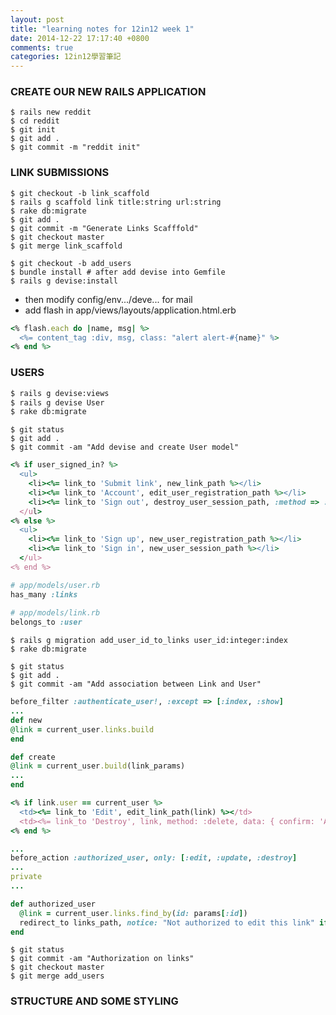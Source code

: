 ```yaml
---
layout: post
title: "learning notes for 12in12 week 1"
date: 2014-12-22 17:17:40 +0800
comments: true
categories: 12in12學習筆記
---
```


### CREATE OUR NEW RAILS APPLICATION
```
$ rails new reddit
$ cd reddit
$ git init
$ git add .
$ git commit -m "reddit init"
```
### LINK SUBMISSIONS
```
$ git checkout -b link_scaffold
$ rails g scaffold link title:string url:string
$ rake db:migrate
$ git add .
$ git commit -m "Generate Links Scafffold"
$ git checkout master
$ git merge link_scaffold
```
<!--more-->
```
$ git checkout -b add_users
$ bundle install # after add devise into Gemfile
$ rails g devise:install 
```

- then modify config/env.../deve... for mail
- add flash in app/views/layouts/application.html.erb

``` ruby app/views/layouts/application.html.erb
<% flash.each do |name, msg| %>
  <%= content_tag :div, msg, class: "alert alert-#{name}" %>
<% end %>
```

### USERS
``` bash add devise gem
$ rails g devise:views
$ rails g devise User
$ rake db:migrate
```
```
$ git status
$ git add .
$ git commit -am "Add devise and create User model"
```
``` ruby app/views/links/index.html.erb
<% if user_signed_in? %>
  <ul>
    <li><%= link_to 'Submit link', new_link_path %></li>
    <li><%= link_to 'Account', edit_user_registration_path %></li>
    <li><%= link_to 'Sign out', destroy_user_session_path, :method => :delete %></li>
  </ul>
<% else %>
  <ul>
    <li><%= link_to 'Sign up', new_user_registration_path %></li>
    <li><%= link_to 'Sign in', new_user_session_path %></li>
  </ul>
<% end %>
```
``` ruby app/models
# app/models/user.rb
has_many :links
  
# app/models/link.rb
belongs_to :user
```
```
$ rails g migration add_user_id_to_links user_id:integer:index
$ rake db:migrate
```
```
$ git status
$ git add .
$ git commit -am "Add association between Link and User"
```
``` ruby app/controllers/links_controller.rb
before_filter :authenticate_user!, :except => [:index, :show]
...
def new
@link = current_user.links.build
end

def create
@link = current_user.build(link_params)
...
end
```

``` ruby app/views/links/index.html.erb
<% if link.user == current_user %>
  <td><%= link_to 'Edit', edit_link_path(link) %></td>
  <td><%= link_to 'Destroy', link, method: :delete, data: { confirm: 'Are you sure?' } %></td>
<% end %>
```

``` ruby app/controllers/links_controller.rb
...
before_action :authorized_user, only: [:edit, :update, :destroy]
...
private
...

def authorized_user
  @link = current_user.links.find_by(id: params[:id])
  redirect_to links_path, notice: "Not authorized to edit this link" if @link.nil?
end
```

```
$ git status
$ git commit -am "Authorization on links"
$ git checkout master
$ git merge add_users
```
### STRUCTURE AND SOME STYLING
